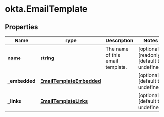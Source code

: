 # okta.EmailTemplate

## Properties

Name | Type | Description | Notes
------------ | ------------- | ------------- | -------------
**name** | **string** | The name of this email template. | [optional] [readonly] [default to undefined]
**_embedded** | [**EmailTemplateEmbedded**](EmailTemplateEmbedded.md) |  | [optional] [default to undefined]
**_links** | [**EmailTemplateLinks**](EmailTemplateLinks.md) |  | [optional] [default to undefined]

